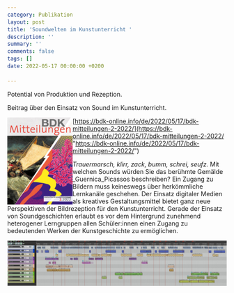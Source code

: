 ```yaml
---
category: Publikation
layout: post
title: 'Soundwelten im Kunstunterricht '
description: ''
summary: ''
comments: false
tags: []
date: 2022-05-17 00:00:00 +0200

---
```

Potential von Produktion und Rezeption.

Beitrag über den Einsatz von Sound im Kunstunterricht. 

<img src="uploads/bdk.jpg" alt="bdk" height="200px" width="150px" style="float:left;"> 

[https://bdk-online.info/de/2022/05/17/bdk-mitteilungen-2-2022/](https://bdk-online.info/de/2022/05/17/bdk-mitteilungen-2-2022/ "https://bdk-online.info/de/2022/05/17/bdk-mitteilungen-2-2022/")

_Trauermarsch, klirr, zack, bumm, schrei, seufz._ Mit welchen Sounds würden Sie das berühmte Gemälde _Guernica_Picassos beschreiben? Ein Zugang zu Bildern muss keineswegs über herkömmliche Lernkanäle geschehen. Der Einsatz digitaler Medien als kreatives Gestaltungsmittel bietet ganz neue Perspektiven der Bildrezeption für den Kunstunterricht. Gerade der Einsatz von Soundgeschichten erlaubt es vor dem Hintergrund zunehmend heterogener Lerngruppen allen Schüler:innen einen Zugang zu bedeutenden Werken der Kunstgeschichte zu ermöglichen.

![](/uploads/verlauf_spur.jpg)